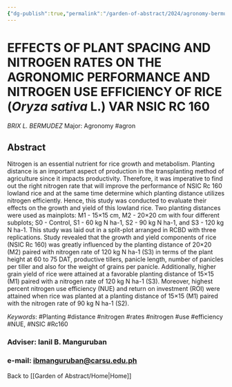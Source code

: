 ```yaml
---
{"dg-publish":true,"permalink":"/garden-of-abstract/2024/agronomy-bermudez/","created":"2024-05-23T17:22:46.139+08:00"}
---
```


# EFFECTS OF PLANT SPACING AND NITROGEN RATES ON THE AGRONOMIC PERFORMANCE AND NITROGEN USE EFFICIENCY OF RICE (***Oryza sativa*** L.) VAR NSIC RC 160
*BRIX L. BERMUDEZ*
Major: Agronomy #agron 
## Abstract
Nitrogen is an essential nutrient for rice growth and metabolism. Planting distance is an important aspect of production in the transplanting method of agriculture since it impacts productivity. Therefore, it was imperative to find out the right nitrogen rate that will improve the performance of NSIC Rc 160 lowland rice and at the same time determine which planting distance utilizes nitrogen efficiently. Hence, this study was conducted to evaluate their effects on the growth and yield of this lowland rice. Two planting distances were used as mainplots: M1 - 15×15 cm, M2 - 20×20 cm with four different subplots; S0 - Control, S1 - 60 kg N ha-1, S2 - 90 kg N ha-1, and S3 - 120 kg N ha-1. This study was laid out in a split-plot arranged in RCBD with three replications. Study revealed that the growth and yield components of rice (NSIC Rc 160) was greatly influenced by the planting distance of 20×20 (M2) paired with nitrogen rate of 120 kg N ha-1 (S3) in terms of the plant height at 60 to 75 DAT, productive tillers, panicle length, number of panicles per tiller and also for the weight of grains per panicle. Additionally, higher grain yield of rice were attained at a favorable planting distance of 15×15 (M1) paired with a nitrogen rate of 120 kg N ha-1 (S3). Moreover, highest percent nitrogen use efficiency (NUE) and return on investment (ROI) were attained when rice was planted at a planting distance of 15×15 (M1) paired with the nitrogen rate of 90 kg N ha-1 (S2).

*Keywords*: #Planting #distance #nitrogen #rates #nitrogen #use #efficiency #NUE, #NSIC #Rc160

### Adviser: Ianil B. Manguruban
### e-mail: ibmanguruban@carsu.edu.ph

Back to [[Garden of Abstract/Home\|Home]]